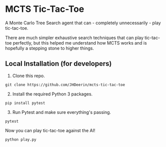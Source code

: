# MCTS Tic-Tac-Toe

A Monte Carlo Tree Search agent that can - completely unnecessarily - play tic-tac-toe.

There are much simpler exhaustive search techniques that can play tic-tac-toe perfectly, but this helped me understand how MCTS works and is hopefully a stepping stone to higher things.

## Local Installation (for developers)

1. Clone this repo.
```
git clone https://github.com/JHDeerin/mcts-tic-tac-toe
```

2. Install the required Python 3 packages.
```
pip install pytest
```

3. Run Pytest and make sure everything's passing.
```
pytest
```

Now you can play tic-tac-toe against the AI!

```
python play.py
```